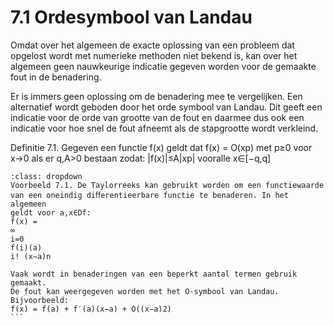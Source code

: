 # 7.1 Ordesymbool van Landau

Omdat over het algemeen de exacte oplossing van een probleem dat opgelost
wordt met numerieke methoden niet bekend is, kan over het algemeen geen
nauwkeurige indicatie gegeven worden voor de gemaakte fout in de benadering.

Er is immers geen oplossing om de benadering mee te vergelijken. Een
alternatief wordt geboden door het orde symbool van Landau. Dit geeft
een indicatie voor de orde van grootte van de fout en daarmee dus ook een
indicatie voor hoe snel de fout afneemt als de stapgrootte wordt verkleind.

Definitie 7.1. Gegeven een functie f(x) geldt dat f(x) = O(xp) met p≥0
voor x→0 als er q,A>0 bestaan zodat:
|f(x)|≤A|xp| vooralle x∈[−q,q]

````{prf:example} 
:class: dropdown
Voorbeeld 7.1. De Taylorreeks kan gebruikt worden om een functiewaarde
van een oneindig diﬀerentieerbare functie te benaderen. In het algemeen
geldt voor a,x∈Df:
f(x) =
∞
i=0
f(i)(a)
i! (x−a)n

Vaak wordt in benaderingen van een beperkt aantal termen gebruik gemaakt.
De fout kan weergegeven worden met het O-symbool van Landau. Bijvoorbeeld:
f(x) = f(a) + f′(a)(x−a) + O((x−a)2)
```

